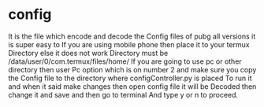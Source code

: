 # config
It is the file which encode and decode the 
Config files of pubg all versions it is super easy to 
If you are using mobile phone then place it to your termux
Directory else it does not work
Directory must be /data/user/0/com.termux/files/home/
If you are going to use pc or other directory then user
Pc option which is on number 2 and make sure you copy the
Config file to the directory where configController.py is placed
To run it and when it said make changes then open config file it will be
Decoded then change it and save and then go to terminal
And type y or n to proceed.
